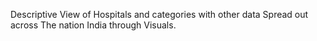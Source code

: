 Descriptive View of Hospitals and categories with other data Spread out across The nation India through Visuals.
